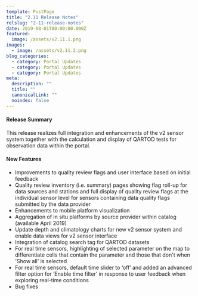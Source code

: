 ```yaml
---
template: PostPage
title: "2.11 Release Notes"
relslug: "2-11-release-notes"
date: 2019-08-01T00:00:00.000Z
featured:
  image: /assets/v2.11.1.png
images:
  - image: /assets/v2.11.2.png
blog_categories:
  - category: Portal Updates
  - category: Portal Updates
  - category: Portal Updates
meta:
  description: ""
  title: ""
  canonicalLink: ""
  noindex: false
---
```


#### Release Summary

This release realizes full integration and enhancements of the v2 sensor system together with the calculation and display of QARTOD tests for observation data within the portal.

#### New Features

- Improvements to quality review flags and user interface based on initial feedback
- Quality review inventory (i.e. summary) pages showing flag roll-up for data sources and stations and full display of quality review flags at the individual sensor level for sensors containing data quality flags submitted by the data provider
- Enhancements to mobile platform visualization
- Aggregation of in situ platforms by source provider within catalog (available April 2019)
- Update depth and climatology charts for new v2 sensor system and enable data views for v2 sensor interface
- Integration of catalog search tag for QARTOD datasets
- For real time sensors, highlighting of selected parameter on the map to differentiate cells that contain the parameter and those that don't when 'Show all' is selected
- For real time sensors, default time slider to ‘off’ and added an advanced filter option for ‘Enable time filter’ in response to user feedback when exploring real-time conditions
- Bug fixes
